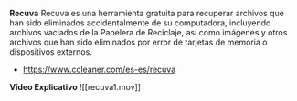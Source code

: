 **Recuva**
Recuva es una herramienta gratuita para recuperar archivos que han sido eliminados accidentalmente de su computadora, incluyendo archivos vaciados de la Papelera de Reciclaje, así como imágenes y otros archivos que han sido eliminados por error de tarjetas de memoria o dispositivos externos.

- https://www.ccleaner.com/es-es/recuva

**Vídeo Explicativo**
![[recuva1.mov]]